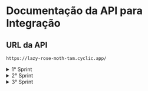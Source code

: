# Documentação da API para Integração

## URL da API

```javascript=
https://lazy-rose-moth-tam.cyclic.app/
```
<details>
<summary>1° Sprint</summary>

### **Usuários**
<details>
<summary><b>Cadastrar usuário</b></summary>

#### `POST` `/usuario`

Esta é a rota que será utilizada para cadastrar um novo usuário no sistema.

#### **Exemplo de requisição**

```javascript
// POST /usuario
{
    "nome": "Isamara",
    "email": "isamara@email.com",
    "senha": "123456"
}
```

#### **Exemplos de resposta**

```javascript
//erros de campos
{
  { message: "O campo nome é obrigatório"; }
  
  { message: "O campo nome é inválido"; }
 
  { message: "O campo e-mail é obrigatório"; }
 
  { message: "E-mail inválido"; }
 
  { message: "O campo senha é obrigatório"; }
}

//error
{
  { message: "E-mail já cadastrado" }

  { message: "A senha deve ter no minimo 6 digitos" }
}

//sucess
{
  { message: "Cadastro realizado com sucesso"; }
}
```
</details>

<details>
<summary><b>Login do usuário</b></summary>

#### `POST` `/login`

Esta é a rota que permite o usuário cadastrado realizar o login no sistema.

#### **Exemplo de requisição**

```javascript
// POST /login
{
    "email":"pedroteste@email.com",
    "senha":"141412"
}
```

#### **Exemplos de resposta**

```javascript
//erros de campo
{
 { message: "O campo e-mail é obrigatório" }
 
 { message: "E-mail inválido" }

 { message: "O campo senha é obrigatório"}
}

//error 
{
   { message: "E-mail ou senha inválidos" }
}

//sucess
{
    "user":
           {
		"id_usuario": 65,
		"nome_usuario": "pedro teste"
	   },
	"token": "eyJhbGciOiJIUzI1NiIsInR5cCI6IkpXVCJ9.eyJpZCI6NjUsImlhdCI6MTY5MDQ2NzQ4MSwiZXhwIjoxNjkwNDk2MjgxfQ.dvPdf3Q8UcRzLP0kbP7EExMJXFeIdAc-GNhafWU3yhk"

}
```
</details>

<details>
<summary><b>Listar usuário</b></summary>

#### `GET` `/usuario`

Esta é a rota com informações do usuário.

```javascript
// GET /usuario
{
  headers: {        
    authorization: token,
  }
}
```

#### **Exemplos de resposta**

```javascript
//sucess
{
   "id_usuario": 50,
   "nome_usuario": "camila borges",
   "email": "shdga@gmail.com",
   "senha": "$2b$10$GqxtE1nvqOf1S50q8ujKEOVcXaViWGi2LUvJrB9JGcvAXLVqU/4qa",
   "cpf": null,
   "telefone": null
}

//error
{
  { message: "Não autorizado" }
}
```
</details>

<details>
<summary><b>Atualizar Usuário</b></summary>

#### `PUT` `/usuario/atualizar`

Esta rota permite que o usuário atualize qualquer campo.

#### **Exemplo de requisição**

```javascript
// PUT /usuario/atualizar
{
    "email": "xa@email.com"
}
//header
{
  headers: {        
    authorization: token,
  }
} 
```
OU (qualquer outro campo)

```javascript
// PUT /usuario/atualizar
{
    "nome":"camila bors"
}
//header
{
  headers: {        
    authorization: token,
  }
}
```

#### **Exemplos de resposta**

```javascript
//error 
{
 { message: "Não autorizado"}

 { message: "Digite um CPF válido!" }

 { message: "Nome e email são campos obrigatórios." }

 { message: "Nome inválido" }

 { message: "E-mail já cadastrado para outro usuário." }

 { message: "CPF já cadastrado para outro usuário." }

 { message: "As senha não correspondem." }

 { message: "A senha deve ter no minimo 6 digitos" }

 { message: "Senha atual incorreta!" }

 { message: "Digite a senha Atual!" }

 { message: "Telefone inválido" }

 { error: "Ocorreu um erro ao atualizar os dados do usuário." }
}

//sucess (usuario atualizado)
{
 { message: "Dados atualizados com sucesso." }
}
```
</details>


### **Cobranças**

<details>
<summary><b>Cobranças Valor Total</b></summary>


#### `GET` `/cobranca/total`

Esta rota retorna o valor total de cada cobrança.

#### **Exemplo de requisição**

```javascript
//header
{
  headers: {        
    authorization: token,
  }
}
```

#### **Exemplos de resposta**

```javascript
//error 
{
 { message: "Não autorizado"}
}

//sucess 
{
	"Pagas": "11000",
	"Pendentes": "10000",
	"Vencidas": "298000"
}
```
</details>

<details>
<summary><b>Cobranças Home Cards</b></summary>

#### `GET` `/usuario/painel`

Essa é a rota que lista todos os tipos de cobrança.

#### **Exemplo de requisição**

```javascript

//header
{
  headers: {        
    authorization: token,
  }
}
```

#### **Exemplos de resposta**

```javascript
//error
{
  { message: "Não autorizado" }
}

//sucess
{
  "nome_usuario": "jaobobbbo",
	"Pagas": [
		{
			"id_cobranca": 24,
			"id_usuario": null,
			"id_cliente": 1,
			"descricao": "boleto",
			"valor": "1000",
			"vencimento": "2023-07-22T03:00:00.000Z",
			"status": "Paga",
			"nome_cliente": "bbraao"
		},
		{
			"id_cobranca": 25,
			"id_usuario": null,
			"id_cliente": 1,
			"descricao": "boleto",
			"valor": "1000",
			"vencimento": "2023-07-22T03:00:00.000Z",
			"status": "Paga",
			"nome_cliente": "bbraao"
		},
		{
			"id_cobranca": 26,
			"id_usuario": null,
			"id_cliente": 1,
			"descricao": "boleto",
			"valor": "1000",
			"vencimento": "2023-07-22T03:00:00.000Z",
			"status": "Paga",
			"nome_cliente": "bbraao"
		},
		{
			"id_cobranca": 5,
			"id_usuario": null,
			"id_cliente": 1,
			"descricao": "boleto",
			"valor": "1000",
			"vencimento": "2023-07-30T03:00:00.000Z",
			"status": "Paga",
			"nome_cliente": "bbraao"
		}
	],
	"Pendentes": [
		{
			"id_cobranca": 1,
			"id_usuario": null,
			"id_cliente": 1,
			"descricao": "boleto",
			"valor": "1000",
			"vencimento": "2023-07-29T03:00:00.000Z",
			"status": "Pendente",
			"nome_cliente": "bbraao"
		},
		{
			"id_cobranca": 12,
			"id_usuario": null,
			"id_cliente": 1,
			"descricao": "boleto",
			"valor": "1000",
			"vencimento": "2023-07-29T03:00:00.000Z",
			"status": "Pendente",
			"nome_cliente": "bbraao"
		},
		{
			"id_cobranca": 11,
			"id_usuario": null,
			"id_cliente": 1,
			"descricao": "boleto",
			"valor": "1000",
			"vencimento": "2023-07-29T03:00:00.000Z",
			"status": "Pendente",
			"nome_cliente": "bbraao"
		},
		{
			"id_cobranca": 7,
			"id_usuario": null,
			"id_cliente": 1,
			"descricao": "boleto",
			"valor": "1000",
			"vencimento": "2023-07-29T03:00:00.000Z",
			"status": "Pendente",
			"nome_cliente": "bbraao"
		}
	],
	"Vencidas": [
		{
			"id_cobranca": 8,
			"id_usuario": null,
			"id_cliente": 1,
			"descricao": "boleto",
			"valor": "1000",
			"vencimento": "2023-07-24T03:00:00.000Z",
			"status": "Vencida",
			"nome_cliente": "bbraao"
		},
		{
			"id_cobranca": 22,
			"id_usuario": null,
			"id_cliente": 1,
			"descricao": "boleto",
			"valor": "1000",
			"vencimento": "2023-07-22T03:00:00.000Z",
			"status": "Vencida",
			"nome_cliente": "bbraao"
		},
		{
			"id_cobranca": 23,
			"id_usuario": null,
			"id_cliente": 1,
			"descricao": "boleto",
			"valor": "1000",
			"vencimento": "2023-07-22T03:00:00.000Z",
			"status": "Vencida",
			"nome_cliente": "bbraao"
		},
		{
			"id_cobranca": 2,
			"id_usuario": null,
			"id_cliente": 1,
			"descricao": "boleto",
			"valor": "1000",
			"vencimento": "2023-07-24T03:00:00.000Z",
			"status": "Vencida",
			"nome_cliente": "bbraao"
		}
	],
	"qtdRegistroVencidas": [
		{
			"count": "17"
		}
	],
	"qtdRegistroPendentes": [
		{
			"count": "5"
		}
	],
	"qtdRegistroPagas": [
		{
			"count": "5"
		}
	],
	"totalValorVencidas": [
		{
			"sum": "294000"
		}
	],
	"totalValorPendentes": [
		{
			"sum": "14000"
		}
	],
	"totalValorPagas": [
		{
			"sum": "11000"
		}
	],
	"totalEmdias": {
		"clientInDay": [
			{
				"id_cliente": 41,
				"cliente": "Pedro",
				"cpf": "45437212097"
			},
			{
				"id_cliente": 40,
				"cliente": "camila",
				"cpf": "11111133333"
			},
			{
				"id_cliente": 39,
				"cliente": "miguelhenri",
				"cpf": "06334693190"
			},
			{
				"id_cliente": 38,
				"cliente": "joazinho",
				"cpf": "14141414141"
			}
		],
		"total": "36"
	},
	"totalInadimplentes": {
		"clientDefaulters": [
			{
				"id_cliente": 29,
				"cliente": "Sandra dos Santos",
				"cpf": "78691026529"
			},
			{
				"id_cliente": 9,
				"cliente": "status3",
				"cpf": "12345218992"
			},
			{
				"id_cliente": 8,
				"cliente": "status3",
				"cpf": "12345318992"
			},
			{
				"id_cliente": 7,
				"cliente": "status2",
				"cpf": "12345318932"
			}
		],
		"total": "4"
	}
}
```
</details>

 ### **Clientes**

<details>
<summary><b>Cadastrar Cliente</b></summary>

#### `POST` `/cliente`

Esta é a rota que permite o usuário cadastrar um cliente.

#### **Exemplo de requisição**

```javascript
// POST /cliente
{
  "nome": "BKing",
  "email": "ryander@b4k.com.br",
  "cpf": 12345678990,
  "telefone": 999999999
  "cep": 11111222
 "status": "Em dia"
}
//headers
{
  headers: {        
    authorization: token,
  }
}
```

#### **Exemplos de resposta**

```javascript
//error
{
  { message: "Não autorizado" }
  { message: "Nome deve ser preenchido" }
  { message: "Nome é obrigatório" }
  { message: "E-mail deve ser preenchido" }
  { message: "E-mail é obrigatório" }
  { message: "E-mail inválido" }
  { message: "CPF deve se preenchido" }
  { message: "CPF é obrigatório" }
  { message: "Telefone deve ser preenchido" }
  { message: "Telefone é obrigatório" }
  { message: "O telefone deve no mínimo 10 caracteres" }
  { message: "O telefone deve ter no máximo 11 caracteres" }
  { message: "Informe um cep válido" }
  { message: "Informe uma cidade válida" }
  { message: "Informe um estado válido" }
  { message: "Status inválido" }
  { message: "Digite um CPF válido!" }
  { message: "E-email já cadastrado!" }
  { message: "CPF já cadastrado!" }
  { message: "Não foi possivel adicionar o cliente!" }
}

//sucess
{
  { message: "Cliente adicionado com sucesso!" }
}
```
</details>

---
</details>


<details>
<summary>2° Sprint</summary>

### **Cliente** 

<details>
<summary><b>Listar Clientes</b></summary>

#### `GET` `/cliente`

Estaa é a rota que permite listar todos os clientes cadastrados.

#### **Exemplo de requisição**

```javascript
// GET /cliente
{
  headers: {        
    authorization: token,
  }
}

```

#### **Exemplos de resposta**

```javascript
//error
{
  { message: "Não autorizado"}
}
//sucess
[
  {
		"id_cliente": 48,
		"id_usuario": 80,
		"nome_cliente": "Carlos Eduardo",
		"email": "carlos@yahoo.com.br",
		"cpf": "91624929508",
		"telefone": "8432782902",
		"cep": "77019431",
		"endereco": "Quadra ARSO 121 Alameda 26",
		"complemento": "Casa",
		"bairro": "Plano Diretor Sul",
		"cidade": "Palmas",
		"estado": "TO",
		"status": "Em dia"
	},
	{
		"id_cliente": 47,
		"id_usuario": 124,
		"nome_cliente": "joaozinhodabala",
		"email": "joazinhala@email.com",
		"cpf": "15985557820",
		"telefone": "16999283476",
		"cep": null,
		"endereco": null,
		"complemento": null,
		"bairro": null,
		"cidade": null,
		"estado": null,
		"status": "Em dia"
	},
	{
		"id_cliente": 46,
		"id_usuario": 124,
		"nome_cliente": "joaozinhodabala",
		"email": "joazinhodabala@email.com",
		"cpf": "46166694814",
		"telefone": "16999283476",
		"cep": null,
		"endereco": null,
		"complemento": null,
		"bairro": null,
		"cidade": null,
		"estado": null,
		"status": "Em dia"
	}
]
```
</details>

<details>
<summary><b>Detalhar Cliente</b></summary>

#### `GET` `/cliente/:id`

Essa é a rota que retorna informações de um cliente.

#### **Exemplo de requisição**

```javascript
// GET /cliente/:id
```

#### **Exemplos de resposta**

```javascript
//error
{
  { message: "Cliente não encontrado!" }
}
//**sucess**
"client": [
		{
			"id_cliente": 48,
			"id_usuario": 80,
			"nome_cliente": "Carlos Eduardo",
			"email": "carlos@yahoo.com.br",
			"cpf": "91624929508",
			"telefone": "8432782902",
			"cep": "77019431",
			"endereco": "Quadra ARSO 121 Alameda 26",
			"complemento": "Casa",
			"bairro": "Plano Diretor Sul",
			"cidade": "Palmas",
			"estado": "TO",
			"status": "Em dia"
		}
	],
	"billing": []
```
</details>

<details>
<summary><b>Editar Cliente</b></summary>

#### `PUT` `/cliente/:id`

Esta é a rota que permite que atualize os dados do cliente.

#### **Exemplo de requisição**

```javascript
// PUT /cliente/:id
{
 "nome": "Robinho"
}
```

#### **Exemplos de resposta**

```javascript
//error
{
  { message: "Nome deve ser preenchido" }
  { message: "Nome é obrigatório" }
  { message: "E-mail deve ser preenchido" }
  { message: "E-mail é obrigatório" }
  { message: "E-mail inválido" }
  { message: "CPF deve ser preenchido" }
  { message: "CPF é obrigatório" }
  { message: "Telefone deve ser preenchido" }
  { message: "Telefone é obrigatório" }
  { message: "O telefone deve no mínimo 10 caracteres" }
  { message: "O telefone deve ter no máximo 11 caracteres" }
  { message: "Informe um cep válido" }
  { message: "Informe uma cidade válida" }
  { message: "Informe um estado válido" }
  { message: "Status inválido" }
  { message: "Digite um CPF válido!" }
  { message: "E-email já cadastrado!" }
  { message: "CPF já cadastrado!" }
}
//sucess
{
  { message: "Cliente atualizado com sucesso!" }
}
```
</details>

### **Cobranças**

<details>
<summary><b>Cadastrar Cobrança</b></summary>

#### `POST` `/cobranca/cadastro/:id`

Esta é a rota que permite cadastrar uma cobrança.

#### **Exemplo de requisição**

```javascript
// POST /cobranca/cadastro/:id
{
 "descricao": "cobrança",
 "valor": 2000,
 "vencimento": "31/09/2023",
 "status": "Em dia"
}
```

#### **Exemplos de resposta**

```javascript
//error
{
 { message: "Este campo deve ser preenchido" }

 { message: 'Cliente não encontrado' }
 
 { message: 'Cobrança não foi cadastrada' }
}
//sucess
{
  { message: 'Cobrança cadastrada com sucesso' }
}
```
</details>

<details>
<summary><b>Listar Cobrança</b></summary>

#### `GET` `/cobranca`

Esta é a rota que permite listar todas as cobranças.

#### **Exemplo de requisição**

```javascript
// GET /cobranca
{
  "status": "Vencida",
  "data": "28/10/2024",
  "cliente": "Robinho",
  "id": 87
}
//header
{
  headers: {        
    authorization: token,
  }
}

```

#### **Exemplos de resposta**

```javascript
//error
{
  { message: "Não autorizado"}
}
//sucess
{
{
		"id_cobranca": 7,
		"id_usuario": null,
		"id_cliente": 1,
		"descricao": "boleto",
		"valor": "1000",
		"vencimento": "2023-07-29T03:00:00.000Z",
		"status": "Vencida",
		"cliente": "bbraao"
	},
	{
		"id_cobranca": 22,
		"id_usuario": null,
		"id_cliente": 1,
		"descricao": "boleto",
		"valor": "1000",
		"vencimento": "2023-07-22T03:00:00.000Z",
		"status": "Vencida",
		"cliente": "bbraao"
	},
	{
		"id_cobranca": 23,
		"id_usuario": null,
		"id_cliente": 1,
		"descricao": "boleto",
		"valor": "1000",
		"vencimento": "2023-07-22T03:00:00.000Z",
		"status": "Vencida",
		"cliente": "bbraao"
	}
}
```
</details>

---
</details>


<details>
<summary>3° Sprint</summary>

### **Cobrança** 

<details>
<summary><b>Editar Cobrança</b></summary>

#### `PUT` `/cobranca/editar/:id`

Esta é a rota que permite editar uma cobrança.

#### **Exemplo de requisição**

```javascript
// PUT /cobranca/editar/:id
{
 "valor": 3000
}

```

#### **Exemplos de resposta**

```javascript
//error
{
  { message: "Este campo deve ser preenchido" }
  { message: "Cobrança não cadastrada" }
  { message: 'Cobrança não foi alterada' }
}
//sucess
{
  { message: 'Cobrança alterada com sucesso!' }
}
```
</details>

<details>
<summary><b>Excluir Cobrança</b></summary>

#### `DELETE` `/cobranca/delete/:id`

Esta é a rota que permite excluir uma cobrança.

#### **Exemplo de requisição**

```javascript
// DELETE /cobranca/delete/:id
//header
{
  headers: {        
    authorization: token,
  }
}
```

#### **Exemplos de resposta**

```javascript
//error
{
  { message: "Não autorizado" }
  { message: "token expirado" }
  { message: "Cobrança não existe" }
  { message: "Cobrança vencida não podera ser excluida" }
  { message: "Cobrança paga não pode ser excluída" }
  { message: "Esta cobrança não pode ser excluida" }
}

//sucess
{
  { message: "Cobrança excluída com sucesso!" }
}
```
</details>

<details>

<summary><b>Detalhar Cobrança</b></summary>

#### `GET` `/cobranca/:id`

Esta é a rota que permite detalhar uma cobrança.

#### **Exemplo de requisição**

```javascript
// GET /cobranca/:id
```

#### **Exemplos de resposta**

```javascript
//error
{
  { message: 'Cobrança não existe' }
  { message: 'Cliente não existe' }
}

//sucess
{
	"charge": {
		"id_cobranca": 3,
		"id_usuario": null,
		"id_cliente": 1,
		"descricao": "boleto",
		"valor": "1000",
		"vencimento": "2023-07-24T03:00:00.000Z",
		"status": "Vencida"
	},
	"nome_cliente": "BKing"
}
```

</details>


### **Cobrança/Cliente** 

<details>
<summary><b>Buscar e Ordenção</b></summary>

<details>
<summary>Clientes</summary>
	
#### `GET` `/cliente?search=lucas`

Esta é a rota que permite buscar um cliente.

#### **Exemplo de requisição**

```javascript
// GET /cliente?search=BKing
//header
{
  headers: {        
    authorization: token,
  }
}

```

#### **Exemplos de resposta**

```javascript
//error
{
  {message: "Não autorizado"}
  {message: "Nenhum cliente encontrado!"}
}
//sucess
[
  {
     "id_cliente":2,
    "id_usuario":1,
    "nome_cliente": "lucas",
    "email": "lucas@test.com.br",
    "cpf": "10438953029",
    "telefone": "12345678912",
    "cep": null,
    "endereco": null,
    "complemento": null,
    "bairro": null,
    "cidade": null,
    "estado": null,
    "status":"em dia" 
  }
]
```

#### `GET` `/cliente?status=em`

Esta é a rota que permite buscar um cliente por status.

#### **Exemplo de requisição**

```javascript
// GET /cliente?status=em
//header
{
  headers: {        
    authorization: token,
  }
}

```

#### **Exemplos de resposta**

```javascript
//error
{
  {message: "Não autorizado"}
  {message: "Nenhum cliente encontrado!"}
}
//sucess
[
  {
     "id_cliente":3,
    "id_usuario":1,
    "nome_cliente": "marcos",
    "email": "fut@test.com.br",
    "cpf": "28773901016",
    "telefone": "12345678912",
    "cep": null,
    "endereco": null,
    "complemento": null,
    "bairro": null,
    "cidade": null,
    "estado": null,
    "status":"Em dia" 
  },
  {
     "id_cliente":2,
    "id_usuario":1,
    "nome_cliente": "lucas",
    "email": "lucas@test.com.br",
    "cpf": "10438953029",
    "telefone": "12345678912",
    "cep": null,
    "endereco": null,
    "complemento": null,
    "bairro": null,
    "cidade": null,
    "estado": null,
    "status":"em dia" 
  }
]
```


#### `GET` `/cliente?search=02714638156`

Esta é a rota que permite buscar um cliente por um cpf.

#### **Exemplo de requisição**

```javascript
// GET /cliente?search=02714638156
//header
{
  headers: {        
    authorization: token,
  }
}

```

#### **Exemplos de resposta**

```javascript
//error
{
  {message: "Não autorizado"}
  {message: "Nenhum cliente encontrado!"}
}
//sucess
[
  {
     "id_cliente":1,
    "id_usuario":1,
    "nome_cliente": "Ryander",
    "email": "ryander@test.com.br",
    "cpf": "02714638156",
    "telefone": "12345678912",
    "cep": null,
    "endereco": null,
    "complemento": null,
    "bairro": null,
    "cidade": null,
    "estado": null,
    "status":"Em dia" 
  }
]
```


#### `GET` `/cliente?search=fut@test`

Esta é a rota que permite buscar um cliente por um e-mail.

#### **Exemplo de requisição**

```javascript
// GET /cliente?search=fut@test
//header
{
  headers: {        
    authorization: token,
  }
}

```

#### **Exemplos de resposta**

```javascript
//error
{
  {message: "Não autorizado"}
  {message: "Nenhum cliente encontrado!"}
}
//sucess
[
  {
     "id_cliente":3,
    "id_usuario":1,
    "nome_cliente": "marcos",
    "email": "fut@test.com.br",
    "cpf": "28773901016",
    "telefone": "12345678912",
    "cep": null,
    "endereco": null,
    "complemento": null,
    "bairro": null,
    "cidade": null,
    "estado": null,
    "status":"Em dia" 
  }
]
```
</details>

<details>
<summary>Cobrança</summary>
</details>	
</details>

<details>
<summary><b>Botão "ver todos" </b></summary>

#### `GET` `/cobranca/vencidas`

Esta é a rota que permite listar todas as cobranças vencidas.

#### **Exemplo de requisição**

```javascript
// GET /cobranca/vencidas
//header
{
  headers: {        
    authorization: token,
  }
}
```

#### **Exemplos de resposta**

```javascript
//error
{
 
}

//sucess
{
 
}
```


#### `GET` `/cobranca/pendentes`

Esta é a rota que permite listar todas as cobranças pendentes.

#### **Exemplo de requisição**

```javascript
// GET /cobranca/pendentes
//header
{
  headers: {        
    authorization: token,
  }
}
```

#### **Exemplos de resposta**

```javascript
//error
{
 
}

//sucess
{
 
}
```

#### `GET` `/cobranca/pagas`

Esta é a rota que permite listar todas as cobranças pagas.

#### **Exemplo de requisição**

```javascript
// GET /cobranca/pagas
//header
{
  headers: {        
    authorization: token,
  }
}
```

#### **Exemplos de resposta**

```javascript
//error
{
 
}

//sucess
{
 
}
```

#### `GET` `/cobranca/emdia`

Esta é a rota que permite listar todas as cobranças em dia.

#### **Exemplo de requisição**

```javascript
// GET /cobranca/emdia
//header
{
  headers: {        
    authorization: token,
  }
}
```

#### **Exemplos de resposta**

```javascript
//error
{
 
}

//sucess
{
 
}
```


#### `GET` `/cobranca/inadimplentes`

Esta é a rota que permite listar todas as cobranças inadimplentes.

#### **Exemplo de requisição**

```javascript
// GET /cobranca/inadimplentes
//header
{
  headers: {        
    authorization: token,
  }
}
```

#### **Exemplos de resposta**

```javascript
//error
{
 
}

//sucess
{
 
}
```
</details>

---
